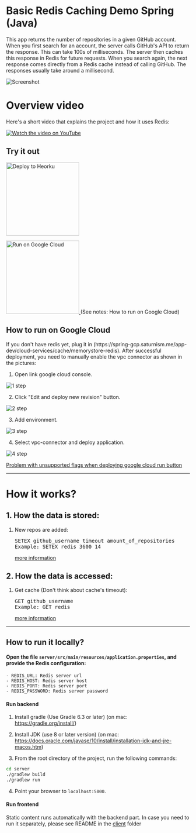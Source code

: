 # Basic Redis Caching Demo Spring (Java) 

This app returns the number of repositories in a given GitHub account. When you first search for an account, the server calls GitHub's API to return the response. This can take 100s of milliseconds. The server then caches this response in Redis for future requests. When you search again, the next response comes directly from a Redis cache instead of calling GitHub. The responses usually take around a millisecond.

![Screenshot](https://github.com/redis-developer/basic-caching-demo-java/raw/master/docs/screenshot001.png)

# Overview video

Here's a short video that explains the project and how it uses Redis: 

[![Watch the video on YouTube](https://github.com/redis-developer/basic-caching-demo-java/raw/master/docs/YTThumbnail.png)](https://youtube.com/watch?v=Ov18gLo0Da8)

## Try it out
<p>
    <a href="https://heroku.com/deploy" target="_blank">
        <img src="https://www.herokucdn.com/deploy/button.svg" alt="Deploy to Heorku" width="200px"/>
    <a>
</p>

<p>
    <a href="https://deploy.cloud.run?dir=server" target="_blank">
        <img src="https://deploy.cloud.run/button.svg" alt="Run on Google Cloud" width="200px"/>
    </a>
    (See notes: How to run on Google Cloud)
</p>


## How to run on Google Cloud

<p>
    If you don't have redis yet, plug it in  (https://spring-gcp.saturnism.me/app-dev/cloud-services/cache/memorystore-redis).
    After successful deployment, you need to manually enable the vpc connector as shown in the pictures:
</p>

1. Open link google cloud console.

![1 step](https://github.com/redis-developer/basic-caching-demo-java/raw/master/docs/1.png)

2. Click "Edit and deploy new revision" button.

![2 step](https://github.com/redis-developer/basic-caching-demo-java/raw/master/docs/2.png)

3. Add environment.

![3 step](https://github.com/redis-developer/basic-caching-demo-java/raw/master/docs/3.png)

4.  Select vpc-connector and deploy application.

![4  step](https://github.com/redis-developer/basic-caching-demo-java/raw/master/docs/4.png)

<a href="https://github.com/GoogleCloudPlatform/cloud-run-button/issues/108#issuecomment-554572173">
Problem with unsupported flags when deploying google cloud run button
</a>

---
# How it works?

## 1. How the data is stored:
<ol>
     <li>New repos are added:<pre>SETEX github_username timeout amount_of_repositories
Example: SETEX redis 3600 14</pre> 
<a href="https://redis.io/commands/setex">
more information</a>
</li>
</ol>

## 2. How the data is accessed:
<ol>
    <li> Get cache (Don't think about cache's timeout): <pre>GET github_username
Example: GET redis</pre>
<a href="https://redis.io/commands/get">
more information</a>
</li>

</ol>
  
---

## How to run it locally?

#### Open the file `server/src/main/resources/application.properties`, and provide the Redis configuration:
   	- REDIS_URL: Redis server url
    - REDIS_HOST: Redis server host
	- REDIS_PORT: Redis server port
	- REDIS_PASSWORD: Redis server password

#### Run backend

1. Install gradle (Use Gradle 6.3 or later) (on mac: https://gradle.org/install/) 

2. Install JDK (use 8 or later version) (on mac: https://docs.oracle.com/javase/10/install/installation-jdk-and-jre-macos.htm)

3. From the root directory of the project, run the following commands:
``` sh
cd server
./gradlew build
./gradlew run
```

4. Point your browser to `localhost:5000`.

#### Run frontend

Static сontent runs automatically with the backend part. In case you need to run it separately, please see README in the [client](client) folder

